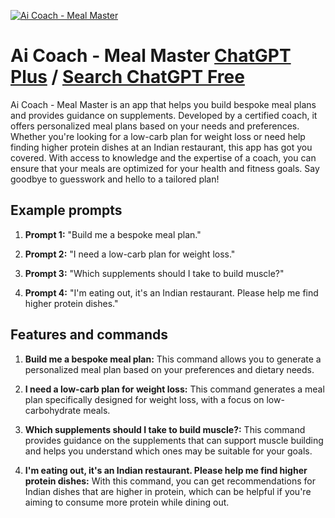 
[![Ai Coach - Meal Master](https://files.oaiusercontent.com/file-mFwXAur3qy6dXDZmxUKSDTT6?se=2123-10-17T18%3A53%3A00Z&sp=r&sv=2021-08-06&sr=b&rscc=max-age%3D31536000%2C%20immutable&rscd=attachment%3B%20filename%3DUntitled%2520design.jpg&sig=MBg6/GPy5zt4YBparAqbvr5pmN15oOEaTSa5Vlpb5PA%3D)](https://chat.openai.com/g/g-sOaYUID7l-ai-coach-meal-master)

# Ai Coach - Meal Master [ChatGPT Plus](https://chat.openai.com/g/g-sOaYUID7l-ai-coach-meal-master) / [Search ChatGPT Free](https://gptcall.net/index.html#/?search=Ai%20Coach%20-%20Meal%20Master)

Ai Coach - Meal Master is an app that helps you build bespoke meal plans and provides guidance on supplements. Developed by a certified coach, it offers personalized meal plans based on your needs and preferences. Whether you're looking for a low-carb plan for weight loss or need help finding higher protein dishes at an Indian restaurant, this app has got you covered. With access to knowledge and the expertise of a coach, you can ensure that your meals are optimized for your health and fitness goals. Say goodbye to guesswork and hello to a tailored plan!

## Example prompts

1. **Prompt 1:** "Build me a bespoke meal plan."

2. **Prompt 2:** "I need a low-carb plan for weight loss."

3. **Prompt 3:** "Which supplements should I take to build muscle?"

4. **Prompt 4:** "I'm eating out, it's an Indian restaurant. Please help me find higher protein dishes."

## Features and commands

1. **Build me a bespoke meal plan:** This command allows you to generate a personalized meal plan based on your preferences and dietary needs.

2. **I need a low-carb plan for weight loss:** This command generates a meal plan specifically designed for weight loss, with a focus on low-carbohydrate meals.

3. **Which supplements should I take to build muscle?:** This command provides guidance on the supplements that can support muscle building and helps you understand which ones may be suitable for your goals.

4. **I'm eating out, it's an Indian restaurant. Please help me find higher protein dishes:** With this command, you can get recommendations for Indian dishes that are higher in protein, which can be helpful if you're aiming to consume more protein while dining out.


